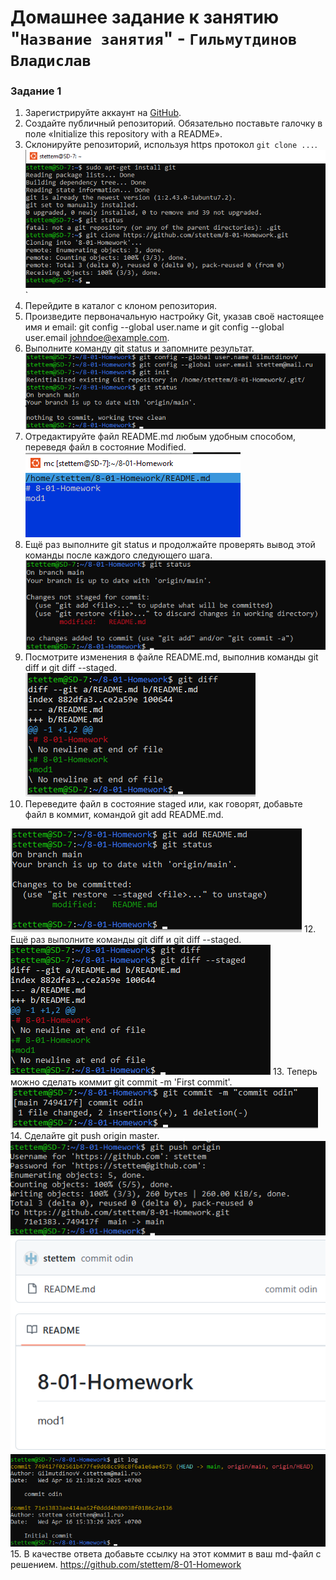 # Домашнее задание к занятию "`Название занятия`" - `Гильмутдинов Владислав`

### Задание 1
1. Зарегистрируйте аккаунт на [GitHub](https://github.com/).
2. Создайте публичный репозиторий. Обязательно поставьте галочку в поле «Initialize this repository with a README».
3. Склонируйте репозиторий, используя https протокол `git clone ...`.
![Название скриншота 1](https://github.com/stettem/8-01-HW/blob/555a915c305fb8213b2bd6b7e1aafd8a5f3a214f/img/1.png)`
4. Перейдите в каталог с клоном репозитория.
5. Произведите первоначальную настройку Git, указав своё настоящее имя и email: git config --global user.name и git config --global user.email johndoe@example.com.
6. Выполните команду git status и запомните результат.
![Название скриншота 2](https://github.com/stettem/8-01-HW/blob/860cc69b5d887a52b4496ef0aff293c9497b33b8/img/3.png)
7. Отредактируйте файл README.md любым удобным способом, переведя файл в состояние Modified.
![Название скриншота 3](https://github.com/stettem/8-01-HW/blob/860cc69b5d887a52b4496ef0aff293c9497b33b8/img/4.png)
8. Ещё раз выполните git status и продолжайте проверять вывод этой команды после каждого следующего шага.
![Название скриншота 4](https://github.com/stettem/8-01-HW/blob/860cc69b5d887a52b4496ef0aff293c9497b33b8/img/5.png)
9. Посмотрите изменения в файле README.md, выполнив команды git diff и git diff --staged.
![Название скриншота 5](https://github.com/stettem/8-01-HW/blob/d9b003ac5cb597b5c41f7bd20ced63bf29a1400c/img/6.png)
10. Переведите файл в состояние staged или, как говорят, добавьте файл в коммит, командой git add README.md.

![Название скриншота 6](https://github.com/stettem/8-01-HW/blob/d9b003ac5cb597b5c41f7bd20ced63bf29a1400c/img/7.png)
12. Ещё раз выполните команды git diff и git diff --staged.
![Название скриншота 7](https://github.com/stettem/8-01-HW/blob/d9b003ac5cb597b5c41f7bd20ced63bf29a1400c/img/8.png)
13. Теперь можно сделать коммит git commit -m 'First commit'.
![Название скриншота 8](https://github.com/stettem/8-01-HW/blob/d9b003ac5cb597b5c41f7bd20ced63bf29a1400c/img/9.png)
14. Сделайте git push origin master.
![Название скриншота 8](https://github.com/stettem/8-01-HW/blob/d9b003ac5cb597b5c41f7bd20ced63bf29a1400c/img/10.png)
![Название скриншота 9](https://github.com/stettem/8-01-HW/blob/d9b003ac5cb597b5c41f7bd20ced63bf29a1400c/img/11.png)
![Название скриншота 10](https://github.com/stettem/8-01-HW/blob/d9b003ac5cb597b5c41f7bd20ced63bf29a1400c/img/12.png)    
15. В качестве ответа добавьте ссылку на этот коммит в ваш md-файл с решением.
https://github.com/stettem/8-01-Homework



